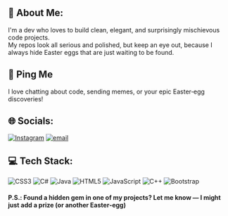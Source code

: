 ## 💫 About Me:
I'm a dev who loves to build clean, elegant, and surprisingly mischievous code projects. <br>My repos look all serious and polished, but keep an eye out, because I always hide Easter eggs that are just waiting to be found.

## 📱 Ping Me
I love chatting about code, sending memes, or your epic Easter‑egg discoveries!

## 🌐 Socials:
[![Instagram](https://img.shields.io/badge/Instagram-%23E4405F.svg?logo=Instagram&logoColor=white)](https://instagram.com/@lavynael78) [![email](https://img.shields.io/badge/Email-D14836?logo=gmail&logoColor=white)](mailto:laviniaalfons@gmail.com) 

## 💻 Tech Stack:
![CSS3](https://img.shields.io/badge/css3-%231572B6.svg?style=for-the-badge&logo=css3&logoColor=white) ![C#](https://img.shields.io/badge/c%23-%23239120.svg?style=for-the-badge&logo=csharp&logoColor=white) ![Java](https://img.shields.io/badge/java-%23ED8B00.svg?style=for-the-badge&logo=openjdk&logoColor=white) ![HTML5](https://img.shields.io/badge/html5-%23E34F26.svg?style=for-the-badge&logo=html5&logoColor=white) ![JavaScript](https://img.shields.io/badge/javascript-%23323330.svg?style=for-the-badge&logo=javascript&logoColor=%23F7DF1E) ![C++](https://img.shields.io/badge/c++-%2300599C.svg?style=for-the-badge&logo=c%2B%2B&logoColor=white) ![Bootstrap](https://img.shields.io/badge/bootstrap-%238511FA.svg?style=for-the-badge&logo=bootstrap&logoColor=white)

#### P.S.: Found a hidden gem in one of my projects? Let me know — I might just add a prize (or another Easter‑egg)
